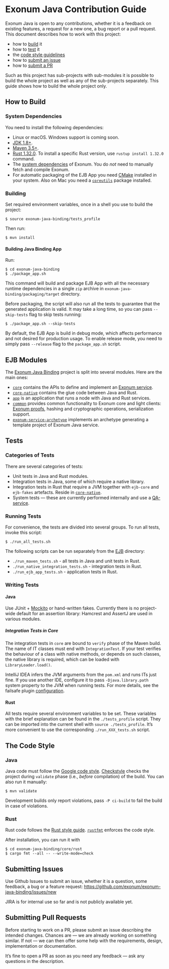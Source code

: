 # Exonum Java Contribution Guide

Exonum Java is open to any contributions, whether 
it is a feedback on existing features, a request for a new one, a bug report
or a pull request. This document describes how to work with this project: 
  * how to [build](#how-to-build) it
  * how to [test](#tests) it
  * the [code style guidelines](#the-code-style)
  * how to [submit an issue](#submitting-issues)
  * how to [submit a PR](#submitting-pull-requests)

Such as this project has sub-projects with sub-modules it is possible
to build the whole project as well as any of the sub-projects separately.
This guide shows how to build the whole project only. 

## How to Build
### System Dependencies
You need to install the following dependencies:
  * Linux or macOS. Windows support is coming soon. <!-- TODO: Link Java roadmap when it is published -->
  * [JDK 1.8+](http://jdk.java.net/10/).
  * [Maven 3.5+](https://maven.apache.org/download.cgi).
  * [Rust 1.32.0](https://www.rust-lang.org/).
  To install a specific Rust version, use `rustup install 1.32.0` command.
  * The [system dependencies](https://exonum.com/doc/version/0.10/get-started/install/) of Exonum. 
  You do _not_ need to manually fetch and compile Exonum.
  * For automatic packaging of the EJB App you need [CMake](https://cmake.org/) installed in your system. Also on 
  Mac you need a [`coreutils`](https://formulae.brew.sh/formula/coreutils) package installed.

### Building
Set required environment variables, once in a shell you use to build the project:
```$sh
$ source exonum-java-binding/tests_profile
```
Then run:
```$sh
$ mvn install
```

#### Building Java Binding App
Run:

```$sh
$ cd exonum-java-binding
$ ./package_app.sh
```

This command will build and package EJB App with all the necessary runtime dependencies
in a single `zip` archive in `exonum-java-binding/packaging/target` directory.

Before packaging, the script will also run all the tests to guarantee that the generated application
is valid. It may take a long time, so you can pass `--skip-tests` flag to skip tests running:

```$sh
$ ./package_app.sh --skip-tests
```

By default, the EJB App is build in debug mode, which affects performance and not desired for production usage. 
To enable release mode, you need to simply pass `--release` flag to the `package_app.sh` script.

## EJB Modules
The [Exonum Java Binding](exonum-java-binding) project is split into several modules. 
Here are the main ones:
  * [`core`](exonum-java-binding/core) contains the APIs to define and implement an 
  [Exonum service](https://exonum.com/doc/version/0.10/get-started/design-overview/#modularity-and-services).
  * [`core-native`](exonum-java-binding/core/rust) contains the glue code between Java and Rust.
  * [`app`](exonum-java-binding/core/rust/exonum-java) is an application that runs a node with Java 
  and Rust services.
  * [`common`](exonum-java-binding/common) provides common functionality to Exonum core
  and light clients: [Exonum proofs](https://exonum.com/doc/version/0.10/get-started/design-overview/#proofs),
  hashing and cryptographic operations, serialization support.
  * [`exonum-service-archetype`](exonum-java-binding/service-archetype) implements an archetype
  generating a template project of Exonum Java service. 
  <!-- TODO: a link to a getting started guide/generating a project -->

## Tests
### Categories of Tests
There are several categories of tests:
  * Unit tests in Java and Rust modules.
  * Integration tests in Java, some of which require a native library.
  * Integration tests in Rust that require a JVM together with `ejb-core` 
    and `ejb-fakes` artefacts. Reside 
    in [`core-native`](exonum-java-binding/core/rust/integration_tests).
  * System tests — these are currently performed internally 
    and use a [QA-service](exonum-java-binding/qa-service).

### Running Tests
<!-- TODO: Shall we explain what `mvn install` runs, and what `run_all_tests`? -->
For convenience, the tests are divided into several groups.
To run all tests, invoke this script:
```$sh
$ ./run_all_tests.sh
```
The following scripts can be run separately 
from the [EJB](exonum-java-binding) directory:
* `./run_maven_tests.sh` - all tests in Java and unit tests in Rust.
* `./run_native_integration_tests.sh` - integration tests in Rust.
* `./run_ejb_app_tests.sh` - application tests in Rust.

### Writing Tests
#### Java
Use JUnit + [Mockito](https://github.com/mockito/mockito) or hand-written fakes.
Currently there is no project-wide default for an assertion library: 
Hamcrest and AssertJ are used in various modules.

##### Integration Tests in Core
The integration tests in `core` are bound to `verify` phase of the Maven build. 
The name of IT classes must end with `IntegrationTest`. 
If your test verifies the behaviour of a class with native methods, 
or depends on such classes, the native library is required, 
which can be loaded with `LibraryLoader.load()`.

IntelliJ IDEA infers the JVM arguments from the `pom.xml` and runs ITs just fine.
If you use another IDE, configure it to pass `-Djava.library.path` system property 
to the JVM when running tests. For more details, see the failsafe plugin 
[configuration](exonum-java-binding/core/pom.xml).

#### Rust
All tests require several environment variables to be set.
These variables with the brief explanation can be found in the `./tests_profile` script.
They can be imported into the current shell with `source ./tests_profile`.
It’s more convenient to use the corresponding `./run_XXX_tests.sh` script.

## The Code Style
### Java
Java code must follow the [Google code style](https://google.github.io/styleguide/javaguide.html).
[Checkstyle](http://checkstyle.sourceforge.net/index.html) checks the project 
during `validate` phase (i.e., _before_ compilation) of the build. You can also run it manually:
```$sh
$ mvn validate
```

Development builds only report violations, pass `-P ci-build` to fail the build in case of violations.

### Rust
Rust code follows the [Rust style guide](https://github.com/rust-lang-nursery/fmt-rfcs/blob/master/guide/guide.md).
[`rustfmt`](https://github.com/rust-lang-nursery/rustfmt) enforces the code style.

After installation, you can run it with
```$sh
$ cd exonum-java-binding/core/rust
$ cargo fmt --all -- --write-mode=check
```

## Submitting Issues
Use Github Issues to submit an issue, whether it is a question, some feedback, a bug or a feature request:
https://github.com/exonum/exonum-java-binding/issues/new

JIRA is for internal use so far and is not publicly available yet.

## Submitting Pull Requests
Before starting to work on a PR, please submit an issue describing the intended changes.
Chances are — we are already working on something similar. If not — we can then offer some
help with the requirements, design, implementation or documentation.

It’s fine to open a PR as soon as you need any feedback — ask any questions in the description.

<!-- todo: Add licensing information/CLA -->
